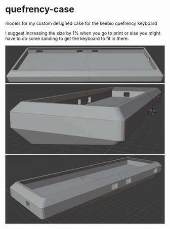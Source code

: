 # quefrency-case
models for my custom designed case for the keebio quefrency keyboard

I suggest increasing the size by 1% when you go to print or else you might have to do some sanding to get the keyboard to fit in there.

<img src="screenshots/front_top.png" alt="front top" title="From the front">
<img src="screenshots/front_left.png" alt="front let" title="From the front left">
<img src="screenshots/back_right.png" alt="back right" title="From the back right">
